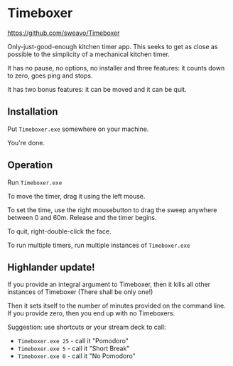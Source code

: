 Timeboxer
=========

https://github.com/sweavo/Timeboxer

Only-just-good-enough kitchen timer app. This seeks to get as close as possible to the simplicity of a mechanical kitchen timer.

It has no pause, no options, no installer and three features: it counts down to zero, goes ping and stops. 

It has two bonus features: it can be moved and it can be quit.


Installation
------------

Put `Timeboxer.exe` somewhere on your machine.

You're done.


Operation
---------

Run `Timeboxer.exe`

To move the timer, drag it using the left mouse.

To set the time, use the right mousebutton to drag the sweep anywhere between 0 and 60m.  Release and the timer begins.

To quit, right-double-click the face.

To run multiple timers, run multiple instances of `Timeboxer.exe`


Highlander update!
------------------

If you provide an integral argument to Timeboxer, then it kills all other instances of Timeboxer (There shall be only one!)

Then it sets itself to the number of minutes provided on the command line.  If you provide zero, then you end up with no Timeboxers.

Suggestion: use shortcuts or your stream deck to call:

* `Timeboxer.exe 25` - call it "Pomodoro"
* `Timeboxer.exe 5`  - call it "Short Break"
* `Timeboxer.exe 0`  - call it "No Pomodoro"
